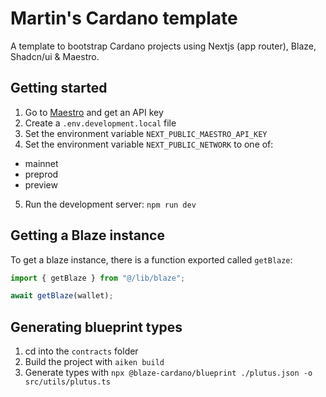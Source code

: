 # Martin's Cardano template

A template to bootstrap Cardano projects using Nextjs (app router), Blaze, Shadcn/ui & Maestro.

## Getting started

1. Go to [Maestro](https://dashboard.gomaestro.org/) and get an API key
2. Create a `.env.development.local` file
3. Set the environment variable `NEXT_PUBLIC_MAESTRO_API_KEY`
4. Set the environment variable `NEXT_PUBLIC_NETWORK` to one of:

- mainnet
- preprod
- preview

5. Run the development server: `npm run dev`

## Getting a Blaze instance

To get a blaze instance, there is a function exported called `getBlaze`:

```ts
import { getBlaze } from "@/lib/blaze";

await getBlaze(wallet);
```

## Generating blueprint types

1. cd into the `contracts` folder
2. Build the project with `aiken build`
3. Generate types with `npx @blaze-cardano/blueprint ./plutus.json -o src/utils/plutus.ts`
